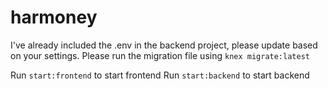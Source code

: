 # harmoney

I've already included the .env in the backend project, please update based on your settings.
Please run the migration file using `knex migrate:latest`

Run `start:frontend` to start frontend
Run `start:backend` to start backend
